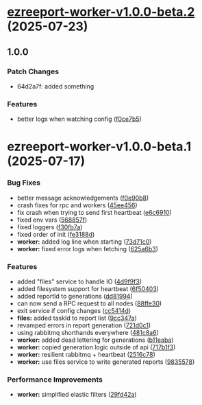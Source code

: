 # [ezreeport-worker-v1.0.0-beta.2](https://github.com/ezpaarse-project/ezreeport/compare/ezreeport-worker@1.0.0-beta.1...ezreeport-worker@1.0.0-beta.2) (2025-07-23)

## 1.0.0

### Patch Changes

- 64d2a7f: added something

### Features

- better logs when watching config ([f0ce7b5](https://github.com/ezpaarse-project/ezreeport/commit/f0ce7b506a273d4697c75588df322a0d423c7566))

# ezreeport-worker-v1.0.0-beta.1 (2025-07-17)

### Bug Fixes

- better message acknowledgements ([f0e90b8](https://github.com/ezpaarse-project/ezreeport/commit/f0e90b847a38de2a78b5677ec4891636e309d4cd))
- crash fixes for rpc and workers ([45ee456](https://github.com/ezpaarse-project/ezreeport/commit/45ee4569a0e00e839cc1c9ae887f46db3620c9b2))
- fix crash when trying to send first heartbeat ([e6c6910](https://github.com/ezpaarse-project/ezreeport/commit/e6c6910ddf04756e34312c3e4335864b6688db17))
- fixed env vars ([568857f](https://github.com/ezpaarse-project/ezreeport/commit/568857f51df9b7bc859692c065e714f0e9521bda))
- fixed loggers ([f30fb7a](https://github.com/ezpaarse-project/ezreeport/commit/f30fb7a2ea2ba25b0237b46bed24cf893de9157d))
- fixed order of init ([fe3188d](https://github.com/ezpaarse-project/ezreeport/commit/fe3188da0d5097c7fb7c9f7c2f6464a5c50a8cd0))
- **worker:** added log line when starting ([73d71c0](https://github.com/ezpaarse-project/ezreeport/commit/73d71c0383e3ddd9602f532c57df87a9724134eb))
- **worker:** fixed error logs when fetching ([625a6b3](https://github.com/ezpaarse-project/ezreeport/commit/625a6b39904785c3616b936d0f34fa5c05a13dce))

### Features

- added "files" service to handle IO ([4d9f9f3](https://github.com/ezpaarse-project/ezreeport/commit/4d9f9f3fc20d98cf9e913f0b32c96b525a1a4a7e))
- added filesystem support for heartbeat ([6f50403](https://github.com/ezpaarse-project/ezreeport/commit/6f50403706bfaf2105978885c12fa531f29ad03c))
- added reportId to generations ([dd81994](https://github.com/ezpaarse-project/ezreeport/commit/dd81994b80e23590adead0e98f8ea7db83fd8518))
- can now send a RPC request to all nodes ([88ffe30](https://github.com/ezpaarse-project/ezreeport/commit/88ffe30e3dd09e3bd27bea4fe5d1751c4cc2b5f2))
- exit service if config changes ([cc5414d](https://github.com/ezpaarse-project/ezreeport/commit/cc5414d282742baac3d84e5a34d8ecbc723ee9b6))
- **files:** added taskId to report list ([9cc347a](https://github.com/ezpaarse-project/ezreeport/commit/9cc347a2697ff839045a96947bdd5567fd356260))
- revamped errors in report generation ([721d0c1](https://github.com/ezpaarse-project/ezreeport/commit/721d0c11ebaf62946bf9252f19eba8ce32240e70))
- using rabbitmq shorthands everywhere ([481c8a6](https://github.com/ezpaarse-project/ezreeport/commit/481c8a6f04eae389c0bc32927015e5ec6029c571))
- **worker:** added dead lettering for generations ([b11eaba](https://github.com/ezpaarse-project/ezreeport/commit/b11eabac70a515f1ad437c6a7a74d3f1b0237428))
- **worker:** copied generation logic outside of api ([717b1f3](https://github.com/ezpaarse-project/ezreeport/commit/717b1f310617ab3b51e0d5494cba0139586267f5))
- **worker:** resilient rabbitmq + heartbeat ([2516c78](https://github.com/ezpaarse-project/ezreeport/commit/2516c78da6e259a99971c352786c72be3dd9febb))
- **worker:** use files service to write generated reports ([9835578](https://github.com/ezpaarse-project/ezreeport/commit/98355785cf28ec62e189130bfb2ad0928b8663e6))

### Performance Improvements

- **worker:** simplified elastic filters ([29fd42a](https://github.com/ezpaarse-project/ezreeport/commit/29fd42a4fa5735e6b8bd091f31c3ecde812a5df5))
